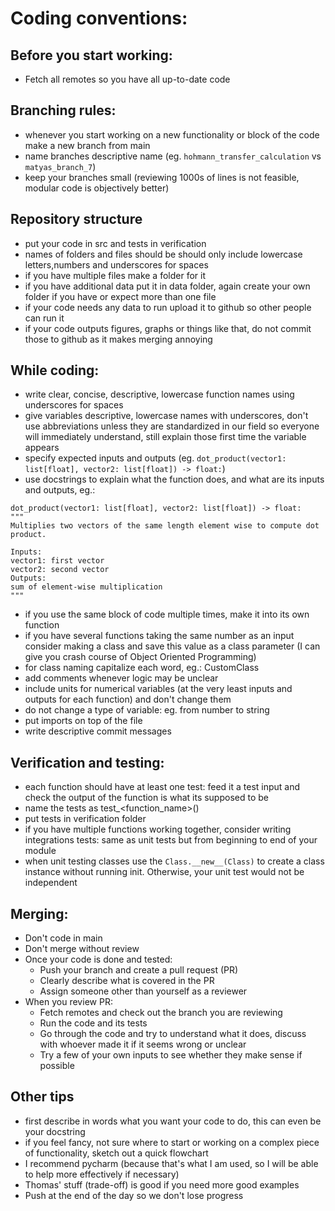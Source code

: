# Coding conventions:
## Before you start working:
- Fetch all remotes so you have all up-to-date code
	
## Branching rules:
- whenever you start working on a new functionality or block of the code make a new branch from main
- name branches descriptive name (eg. `hohmann_transfer_calculation` vs `matyas_branch_7`)
- keep your branches small (reviewing 1000s of lines is not feasible, modular code is objectively better)

## Repository structure
- put your code in src and tests in verification
- names of folders and files should be should only include lowercase letters,numbers and underscores for spaces
- if you have multiple files make a folder for it
- if you have additional data put it in data folder, again create your own folder if you have or expect more than one file
- if your code needs any data to run upload it to github so other people can run it
- if your code outputs figures, graphs or things like that, do not commit those to github as it makes merging annoying

## While coding:
- write clear, concise, descriptive, lowercase function names using underscores for spaces
- give variables descriptive, lowercase names with underscores, don't use abbreviations unless they are standardized in our field so everyone will immediately understand, still explain those first time the variable appears
- specify expected inputs and outputs (eg. `dot_product(vector1: list[float], vector2: list[float]) -> float:`)
- use docstrings to explain what the function does, and what are its inputs and outputs, eg.:
```
dot_product(vector1: list[float], vector2: list[float]) -> float:
"""
Multiplies two vectors of the same length element wise to compute dot product.

Inputs:
vector1: first vector
vector2: second vector
Outputs:
sum of element-wise multiplication	
"""
```
- if you use the same block of code multiple times, make it into its own function
- if you have several functions taking the same number as an input consider making a class and save this value as a class parameter (I can give you crash course of Object Oriented Programming)
- for class naming capitalize each word, eg.: CustomClass
- add comments whenever logic may be unclear
- include units for numerical variables (at the very least inputs and outputs for each function) and don't change them
- do not change a type of variable: eg. from number to string
- put imports on top of the file
- write descriptive commit messages

## Verification and testing:
- each function should have at least one test: feed it a test input and check the output of the function is what its supposed to be
- name the tests as test_<function_name>()
- put tests in verification folder
- if you have multiple functions working together, consider writing integrations tests: same as unit tests but from beginning to end of your module
- when unit testing classes use the `Class.__new__(Class)` to create a class instance without running init. Otherwise, your unit test would not be independent

## Merging:
- Don't code in main
- Don't merge without review
- Once your code is done and tested:
	- Push your branch and create a pull request (PR)
	- Clearly describe what is covered in the PR
	- Assign someone other than yourself as a reviewer
- When you review PR:
	- Fetch remotes and check out the branch you are reviewing
	- Run the code and its tests
	- Go through the code and try to understand what it does, discuss with whoever made it if it seems wrong or unclear
	- Try a few of your own inputs to see whether they make sense if possible

## Other tips
- first describe in words what you want your code to do, this can even be your docstring
- if you feel fancy, not sure where to start or working on a complex piece of functionality, sketch out a quick flowchart
- I recommend pycharm (because that's what I am used, so I will be able to help more effectively if necessary)
- Thomas' stuff (trade-off) is good if you need more good examples
- Push at the end of the day so we don't lose progress